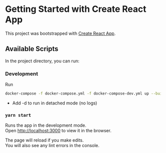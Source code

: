 # Getting Started with Create React App

This project was bootstrapped with [Create React App](https://github.com/facebook/create-react-app).

## Available Scripts

In the project directory, you can run:

### Development

Run

```sh
docker-compose -f docker-compose.yml -f docker-compose-dev.yml up --build
```

- Add -d to run in detached mode (no logs)

### `yarn start`

Runs the app in the development mode.\
Open [http://localhost:3000](http://localhost:3000) to view it in the browser.

The page will reload if you make edits.\
You will also see any lint errors in the console.
